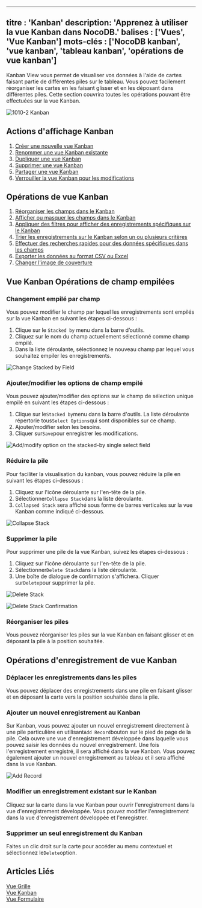 ***

titre : 'Kanban'
description: 'Apprenez à utiliser la vue Kanban dans NocoDB.'
balises : \['Vues', 'Vue Kanban']
mots-clés : \['NocoDB kanban', 'vue kanban', 'tableau kanban', 'opérations de vue kanban']
------------------------------------------------------------------------------------------

Kanban View vous permet de visualiser vos données à l'aide de cartes faisant partie de différentes piles sur le tableau. Vous pouvez facilement réorganiser les cartes en les faisant glisser et en les déposant dans différentes piles. Cette section couvrira toutes les opérations pouvant être effectuées sur la vue Kanban.

![1010-2 Kanban](/img/v2/views/kanban.png)

## Actions d'affichage Kanban

1. [Créer une nouvelle vue Kanban](/views/create-view/#create-new-view)
2. [Renommer une vue Kanban existante](/views/actions-on-view#rename-view)
3. [Dupliquer une vue Kanban](/views/actions-on-view#duplicate-view)
4. [Supprimer une vue Kanban](/views/actions-on-view#delete-view)
5. [Partager une vue Kanban](/views/share-view)
6. [Verrouiller la vue Kanban pour les modifications](/views/views-overview#view-permission-types)

## Opérations de vue Kanban

1. [Réorganiser les champs dans le Kanban](/table-operations/field-operations#rearranging-fields)
2. [Afficher ou masquer les champs dans le Kanban](/table-operations/field-operations#showhide-fields)
3. [Appliquer des filtres pour afficher des enregistrements spécifiques sur le Kanban](/table-operations/filter)
4. [Trier les enregistrements sur le Kanban selon un ou plusieurs critères](/table-operations/sort)
5. [Effectuer des recherches rapides pour des données spécifiques dans les champs](/table-operations/search)
6. [Exporter les données au format CSV ou Excel](/table-operations/download#download-data)
7. [Changer l'image de couverture](/table-operations/field-operations#change-cover-field-kanbankanban-view)

## Vue Kanban Opérations de champ empilées

### Changement empilé par champ

Vous pouvez modifier le champ par lequel les enregistrements sont empilés sur la vue Kanban en suivant les étapes ci-dessous :

1. Clique sur le `Stacked by` menu dans la barre d’outils.
2. Cliquez sur le nom du champ actuellement sélectionné comme champ empilé.
3. Dans la liste déroulante, sélectionnez le nouveau champ par lequel vous souhaitez empiler les enregistrements.

![Change Stacked by Field](/img/v2/views/kanban-change-stack.png)

### Ajouter/modifier les options de champ empilé

Vous pouvez ajouter/modifier des options sur le champ de sélection unique empilé en suivant les étapes ci-dessous :

1. Clique sur le`Stacked by`menu dans la barre d'outils. La liste déroulante répertorie tous`Select Options`qui sont disponibles sur ce champ.
2. Ajouter/modifier selon les besoins.
3. Cliquer sur`Save`pour enregistrer les modifications.

![Add/modify option on the stacked-by single select field](/img/v2/views/kanban-edit-stack-options.png)

### Réduire la pile

Pour faciliter la visualisation du kanban, vous pouvez réduire la pile en suivant les étapes ci-dessous :

1. Cliquez sur l'icône déroulante sur l'en-tête de la pile.
2. Sélectionner`Collapse Stack`dans la liste déroulante.
3. `Collapsed Stack` sera affiché sous forme de barres verticales sur la vue Kanban comme indiqué ci-dessous.

![Collapse Stack](/img/v2/views/kanban-collapse-stack.png)

### Supprimer la pile

Pour supprimer une pile de la vue Kanban, suivez les étapes ci-dessous :

1. Cliquez sur l'icône déroulante sur l'en-tête de la pile.
2. Sélectionner`Delete Stack`dans la liste déroulante.
3. Une boîte de dialogue de confirmation s'affichera. Cliquer sur`Delete`pour supprimer la pile.

![Delete Stack](/img/v2/views/kanban-delete-stack.png)

![Delete Stack Confirmation](/img/v2/views/kanban-delete-stack-confirmation.png)

### Réorganiser les piles

Vous pouvez réorganiser les piles sur la vue Kanban en faisant glisser et en déposant la pile à la position souhaitée.

## Opérations d'enregistrement de vue Kanban

### Déplacer les enregistrements dans les piles

Vous pouvez déplacer des enregistrements dans une pile en faisant glisser et en déposant la carte vers la position souhaitée dans la pile.

### Ajouter un nouvel enregistrement au Kanban

Sur Kanban, vous pouvez ajouter un nouvel enregistrement directement à une pile particulière en utilisant`Add Record`bouton sur le pied de page de la pile. Cela ouvre une vue d'enregistrement développée dans laquelle vous pouvez saisir les données du nouvel enregistrement. Une fois l'enregistrement enregistré, il sera affiché dans la vue Kanban. Vous pouvez également ajouter un nouvel enregistrement au tableau et il sera affiché dans la vue Kanban.

![Add Record](/img/v2/views/kanban-add-record.png)

### Modifier un enregistrement existant sur le Kanban

Cliquez sur la carte dans la vue Kanban pour ouvrir l'enregistrement dans la vue d'enregistrement développée. Vous pouvez modifier l'enregistrement dans la vue d'enregistrement développée et l'enregistrer.

### Supprimer un seul enregistrement du Kanban

Faites un clic droit sur la carte pour accéder au menu contextuel et sélectionnez le`Delete`option.

## Articles Liés

[Vue Grille](/views/view-types/grid)\
[Vue Kanban](/views/view-types/kanban)\
[Vue Formulaire](/views/view-types/form)
